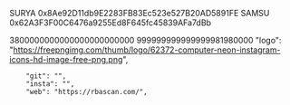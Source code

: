 SURYA 0x8Ae92D11db9E2283FB83Ec523e527B20AD5891FE
SAMSU 0x62A3F3F00C6476a9255Ed8F645fc45839AFa7dBb

3800000000000000000000000
999999999999999981980000
"logo": "https://freepngimg.com/thumb/logo/62372-computer-neon-instagram-icons-hd-image-free-png.png",

        "git": "",
        "insta": "",
        "web": "https://rbascan.com/",
